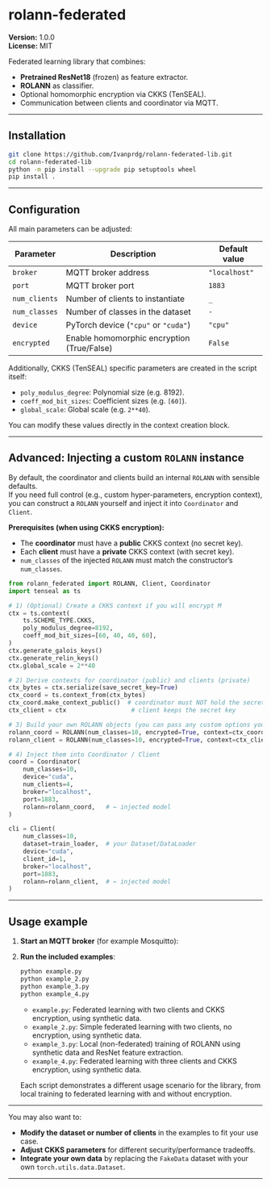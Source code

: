 # rolann-federated

**Version:** 1.0.0  
**License:** MIT

Federated learning library that combines:
- **Pretrained ResNet18** (frozen) as feature extractor.  
- **ROLANN** as classifier.  
- Optional homomorphic encryption via CKKS (TenSEAL).  
- Communication between clients and coordinator via MQTT.

---

## Installation

```bash
git clone https://github.com/Ivanprdg/rolann-federated-lib.git
cd rolann-federated-lib
python -m pip install --upgrade pip setuptools wheel
pip install .
```
---

## Configuration

All main parameters can be adjusted:

| Parameter         | Description                                         | Default value      |
|-------------------|-----------------------------------------------------|--------------------|
| `broker`          | MQTT broker address                                 | `"localhost"`      |
| `port`            | MQTT broker port                                    | `1883`             |
| `num_clients`     | Number of clients to instantiate                    | `_`                |
| `num_classes`     | Number of classes in the dataset                    | `-`                |
| `device`          | PyTorch device (`"cpu"` or `"cuda"`)                | `"cpu"`            |
| `encrypted`       | Enable homomorphic encryption (True/False)          | `False`            |

Additionally, CKKS (TenSEAL) specific parameters are created in the script itself:

- `poly_modulus_degree`: Polynomial size (e.g. 8192).
- `coeff_mod_bit_sizes`: Coefficient sizes (e.g. `[60]`).
- `global_scale`: Global scale (e.g. `2**40`).

You can modify these values directly in the context creation block.

---

## Advanced: Injecting a custom `ROLANN` instance

By default, the coordinator and clients build an internal `ROLANN` with sensible defaults.  
If you need full control (e.g., custom hyper-parameters, encryption context), you can construct a `ROLANN` yourself and inject it into `Coordinator` and `Client`.

**Prerequisites (when using CKKS encryption):**
- The **coordinator** must have a **public** CKKS context (no secret key).
- Each **client** must have a **private** CKKS context (with secret key).
- `num_classes` of the injected `ROLANN` must match the constructor’s `num_classes`.

```python
from rolann_federated import ROLANN, Client, Coordinator
import tenseal as ts

# 1) (Optional) Create a CKKS context if you will encrypt M
ctx = ts.context(
    ts.SCHEME_TYPE.CKKS,
    poly_modulus_degree=8192,
    coeff_mod_bit_sizes=[60, 40, 40, 60],
)
ctx.generate_galois_keys()
ctx.generate_relin_keys()
ctx.global_scale = 2**40

# 2) Derive contexts for coordinator (public) and clients (private)
ctx_bytes = ctx.serialize(save_secret_key=True)
ctx_coord = ts.context_from(ctx_bytes)
ctx_coord.make_context_public()  # coordinator must NOT hold the secret key
ctx_client = ctx                  # client keeps the secret key

# 3) Build your own ROLANN objects (you can pass any custom options your ROLANN supports)
rolann_coord = ROLANN(num_classes=10, encrypted=True, context=ctx_coord)
rolann_client = ROLANN(num_classes=10, encrypted=True, context=ctx_client)

# 4) Inject them into Coordinator / Client
coord = Coordinator(
    num_classes=10,
    device="cuda",
    num_clients=4,
    broker="localhost",
    port=1883,
    rolann=rolann_coord,   # ← injected model
)

cli = Client(
    num_classes=10,
    dataset=train_loader,  # your Dataset/DataLoader
    device="cuda",
    client_id=1,
    broker="localhost",
    port=1883,
    rolann=rolann_client,  # ← injected model
)
```
---

## Usage example

1. **Start an MQTT broker** (for example Mosquitto):

2. **Run the included examples**:

   ```bash
   python example.py
   python example_2.py
   python example_3.py
   python example_4.py
   ```

   - `example.py`: Federated learning with two clients and CKKS encryption, using synthetic data.
   - `example_2.py`: Simple federated learning with two clients, no encryption, using synthetic data.
   - `example_3.py`: Local (non-federated) training of ROLANN using synthetic data and ResNet feature extraction.
   - `example_4.py`: Federated learning with three clients and CKKS encryption, using synthetic data.

   Each script demonstrates a different usage scenario for the library, from local training to federated learning with and without encryption.

---

You may also want to:
- **Modify the dataset or number of clients** in the examples to fit your use case.
- **Adjust CKKS parameters** for different security/performance tradeoffs.
- **Integrate your own data** by replacing the `FakeData` dataset with your own `torch.utils.data.Dataset`.

---
